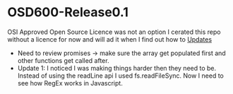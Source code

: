 # OSD600-Release0.1
OSI Approved Open Source Licence was not an option I cerated this repo without a licence for now and will ad it when I find out how to 
<u>Updates</u>
- Need to review promises -> make sure the array get populated first and other functions get called after.
- Update 1: I noticed I was making things harder then they need to be. Instead of using the readLine api I used fs.readFileSync. Now I need to see how RegEx works in Javascript.
